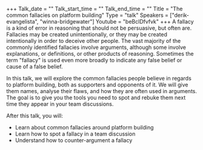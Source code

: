 +++
Talk_date = ""
Talk_start_time = ""
Talk_end_time = ""
Title = "The common fallacies on platform building"
Type = "talk"
Speakers = ["derik-evangelista", "winna-bridgewater"]
Youtube = "beBclDfvfvk"
+++
A fallacy is a kind of error in reasoning that should not be persuasive, but often are. Fallacies may be created unintentionally, or they may be created intentionally in order to deceive other people. The vast majority of the commonly identified fallacies involve arguments, although some involve explanations, or definitions, or other products of reasoning. Sometimes the term "fallacy" is used even more broadly to indicate any false belief or cause of a false belief. 

In this talk, we will explore the common fallacies people believe in regards to platform building, both as supporters and opponents of it. We will give them names, analyse their flaws, and how they are often used in arguments. The goal is to give you the tools you need to spot and rebuke them next time they appear in your team discussions.

After this talk, you will:
* Learn about common fallacies around platform building
* Learn how to spot a fallacy in a team discussion
* Understand how to counter-argument a fallacy